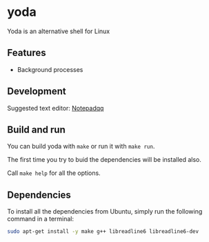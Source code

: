 # yoda

Yoda is an alternative shell for Linux

## Features

- Background processes

## Development

Suggested text editor: [Notepadqq](http://notepadqq.altervista.org/wp/download/)

## Build and run

You can build yoda with `make` or run it with `make run`.

The first time you try to buid the dependencies will be installed also.

Call `make help` for all the options.

## Dependencies

To install all the dependencies from Ubuntu, simply run the following command in a terminal:

```bash
sudo apt-get install -y make g++ libreadline6 libreadline6-dev
```
